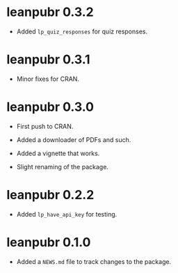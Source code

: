 # leanpubr 0.3.2

* Added `lp_quiz_responses` for quiz responses.

# leanpubr 0.3.1

* Minor fixes for CRAN.

# leanpubr 0.3.0

* First push to CRAN.

* Added a downloader of PDFs and such.

* Added a vignette that works.

* Slight renaming of the package.

# leanpubr 0.2.2

* Added `lp_have_api_key` for testing.

# leanpubr 0.1.0

* Added a `NEWS.md` file to track changes to the package.
